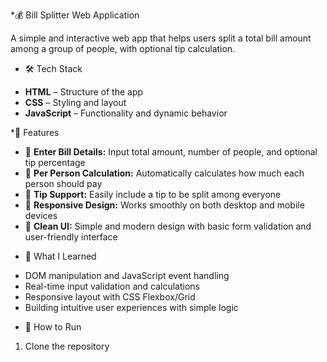 *💰 Bill Splitter Web Application

A simple and interactive web app that helps users split a total bill amount among a group of people, with optional tip calculation.

* 🛠️ Tech Stack

- **HTML** – Structure of the app  
- **CSS** – Styling and layout  
- **JavaScript** – Functionality and dynamic behavior

 *📌 Features

- 🔢 **Enter Bill Details:** Input total amount, number of people, and optional tip percentage  
- 💸 **Per Person Calculation:** Automatically calculates how much each person should pay  
- 🧮 **Tip Support:** Easily include a tip to be split among everyone  
- 📱 **Responsive Design:** Works smoothly on both desktop and mobile devices  
- 🎨 **Clean UI:** Simple and modern design with basic form validation and user-friendly interface

* 🎯 What I Learned

- DOM manipulation and JavaScript event handling  
- Real-time input validation and calculations  
- Responsive layout with CSS Flexbox/Grid  
- Building intuitive user experiences with simple logic

* 🚀 How to Run

1. Clone the repository  
